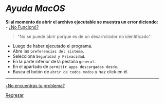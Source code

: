 # _Ayuda MacOS_

**Si al momento de abrir el archivo ejecutable se muestra un error diciendo:** - [¿No Funcionó?](https://github.com/shernandezz/zoom-links#mi-problema-no-fue-resuelto-por-la-ayuda)
> "No se puede abrir porque es de un desarrollador no identificado".

+ Luego de haber ejecutado el programa.
+ Abre las `preferencias del sistema`.
+ Selecciona `Seguridad y Privacidad`.
+ En la parte inferior de la pestaña `general`.
+ En el apartado de `permitir apps descargadas desde`.
+ Busca el botón de `abrir de todos modos` y haz click en él.

***
[¿No encuentras tu problema?](https://github.com/shernandezz/zoom-links#mi-problema-no-está-listado)

[Regresar](https://github.com/shernandezz/zoom-links#ayuda)